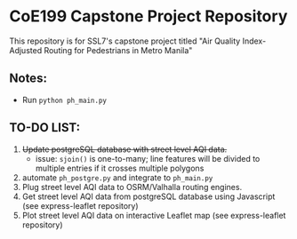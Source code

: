 # CoE199 Capstone Project Repository

This repository is for SSL7's capstone project titled "Air Quality Index-Adjusted Routing for Pedestrians in Metro Manila"

## Notes:
  * Run ``python ph_main.py``

## TO-DO LIST:
  1. ~~Update postgreSQL database with street level AQI data.~~
      * issue: ``sjoin()`` is one-to-many; line features will be divided to multiple entries if it crosses multiple polygons
  2. automate ``ph_postgre.py`` and integrate to ``ph_main.py``
  3. Plug street level AQI data to OSRM/Valhalla routing engines.
  4. Get street level AQI data from postgreSQL database using Javascript (see express-leaflet repository)
  4. Plot street level AQI data on interactive Leaflet map (see express-leaflet repository)
